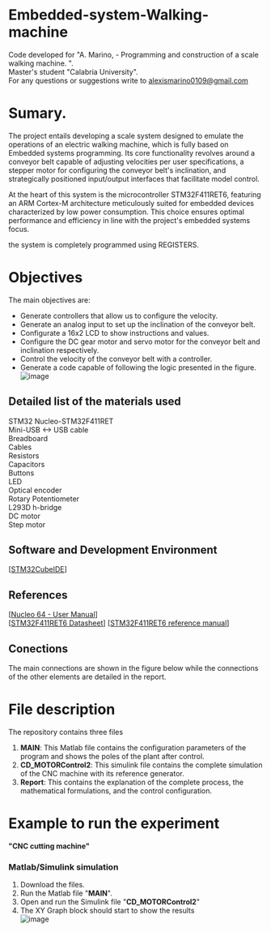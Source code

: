 # Embedded-system-Walking-machine

Code developed for "A. Marino, - Programming and construction of a scale walking machine. ".  
Master's student "Calabria University".  
For any questions or suggestions write to alexismarino0109@gmail.com


# Sumary.
The project entails developing a scale system designed to emulate the operations of an electric walking machine, which is fully based on Embedded systems programming. Its core functionality revolves around a conveyor belt capable of adjusting velocities per user specifications, a stepper motor for configuring the conveyor belt's inclination, and strategically positioned input/output interfaces that facilitate model control.

At the heart of this system is the microcontroller STM32F411RET6, featuring an ARM Cortex-M architecture meticulously suited for embedded devices characterized by low power consumption. This choice ensures optimal performance and efficiency in line with the project's embedded systems focus.

the system is completely programmed using REGISTERS.

# Objectives   
The main objectives are:
-	Generate controllers that allow us to configure the velocity.
-	Generate an analog input to set up the inclination of the conveyor belt.
-	Configurate a 16x2 LCD to show instructions and values.
-	Configure the DC gear motor and servo motor for the conveyor belt and inclination respectively.  
-	Control the velocity of the conveyor belt with a controller. 
-	Generate a code capable of following the logic presented in the figure.
![image](https://github.com/fercho-0109/Embedded-system-Walking-machine/assets/40362695/ebde29f8-2838-4d8d-a130-a5d584483453)

## Detailed list of the materials used
STM32 Nucleo-STM32F411RET  
Mini-USB <-> USB cable  
Breadboard  
Cables  
Resistors  
Capacitors  
Buttons  
LED  
Optical encoder   
Rotary Potentiometer  
L293D h-bridge  
DC motor   
Step motor
## Software and Development Environment
[[STM32CubeIDE](https://www.st.com/en/development-tools/stm32cubeide.html#tools-software)]
## References
[[Nucleo 64 - User Manual](https://www.st.com/resource/en/user_manual/dm00105823-stm32-nucleo-64-boards-mb1136-stmicroelectronics.pdf)]  
[[STM32F411RET6 Datasheet](https://www.alldatasheet.com/datasheet-pdf/pdf/1009260/STMICROELECTRONICS/STM32F411RET6.html)]
[[STM32F411RET6 reference manual](https://www.micro-semiconductor.com/datasheet/02-STM32F411RET6.pdf)]

## Conections 
The main connections are shown in the figure below while the connections of the other elements are detailed in the report.


# File description
The repository contains three files
1. **MAIN**: This Matlab file contains the configuration parameters of the program and shows the poles of the plant after control.
2. **CD_MOTORControl2**: This simulink file contains the complete simulation of the CNC machine with its reference generator.
3. **Report**: This contains the explanation of the complete process, the mathematical formulations, and the control configuration.


# Example to run the experiment  
**"CNC cutting machine"**
### Matlab/Simulink simulation 
1. Download the files. 
2. Run the Matlab file "**MAIN**".
3. Open and run the Simulink file "**CD_MOTORControl2**"
4. The XY Graph block should start to show the results  
![image](https://github.com/fercho-0109/CNC-2D-cutting-machine-Control/assets/40362695/fdf0f90a-b552-409e-ade6-690a95bdbeeb)



